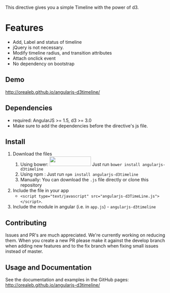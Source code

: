 This directive gives you a simple Timeline with the power of d3.

# Features
- Add, Label and status of timeline
- jQuery is not necessary.
- Modify timeline radius, and transition attributes
- Attach onclick event
- No dependency on bootstrap

## Demo
http://orealeb.github.io/angularjs-d3timeline/

## Dependencies
- required: AngularJS >= 1.5, d3 >= 3.0
- Make sure to add the dependencies before the directive's js file. 

## Install
1. Download the files
	1. Using bower: <img src="http://benschwarz.github.io/bower-badges/badge@2x.png" width="130" height="30">
		Just run `bower install angularjs-d3timeline`
	2. Using npm : 
		Just run `npm install angularjs-d3timeline`
	3. Manually:
		You can download the `.js` file directly or clone this repository
2. Include the file in your app
	- `<script type="text/javascript" src="angularjs-d3TimeLine.js"></script>`.
3. Include the module in angular (i.e. in `app.js`) - `angularjs-d3timeline`


## Contributing
Issues and PR's are much appreciated. We're currently working on reducing them.
When you create a new PR please make it against the develop branch when adding new features and to the fix branch when fixing small issues instead of master.

## Usage and Documentation
See the documentation and examples in the GitHub pages:
http://orealeb.github.io/angularjs-d3timeline/